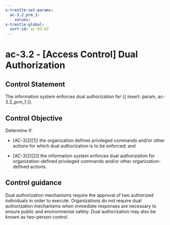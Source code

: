 ```yaml
---
x-trestle-set-params:
  ac-3.2_prm_1:
    values:
x-trestle-global:
  sort-id: ac-03.02
---
```


# ac-3.2 - \[Access Control\] Dual Authorization

## Control Statement

The information system enforces dual authorization for {{ insert: param, ac-3.2_prm_1 }}.

## Control Objective

Determine if:

- \[AC-3(2)[1]\] the organization defines privileged commands and/or other actions for which dual authorization is to be enforced; and

- \[AC-3(2)[2]\] the information system enforces dual authorization for organization-defined privileged commands and/or other organization-defined actions.

## Control guidance

Dual authorization mechanisms require the approval of two authorized individuals in order to execute. Organizations do not require dual authorization mechanisms when immediate responses are necessary to ensure public and environmental safety. Dual authorization may also be known as two-person control.
